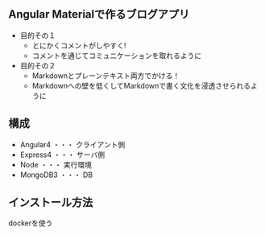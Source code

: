 ## Angular Materialで作るブログアプリ
* 目的その１
  * とにかくコメントがしやすく!
  * コメントを通じてコミュニケーションを取れるように
* 目的その２
  * Markdownとプレーンテキスト両方でかける！
  * Markdownへの壁を低くしてMarkdownで書く文化を浸透させられるように

## 構成
* Angular4 ・・・ クライアント側
* Express4 ・・・ サーバ側
* Node ・・・ 実行環境
* MongoDB3 ・・・ DB

## インストール方法
dockerを使う
